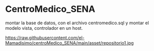 # CentroMedico_SENA



montar la base de datos, con el archivo centromedico.sql y montar el modelo vista, controlador en un host.



https://raw.githubusercontent.com/el-Mamadisimo/centroMedico_SENA/main/asset/repositorio1.jpg
